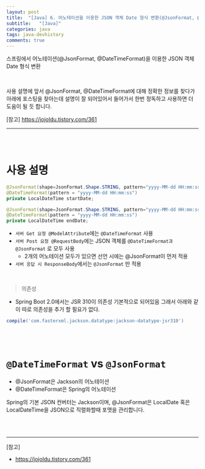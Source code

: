 ```yaml
---
layout: post
title:  "[Java] 6. 어노테이션을 이용한 JSON 객체 Date 형식 변환(@JsonFormat, @DateTimeFormat)"
subtitle:   "[Java]"
categories: java
tags: java-devhistory
comments: true
---
```


스프링에서 어노테이션(@JsonFormat, @DateTimeFormat)을 이용한 JSON 객체 Date 형식 변환

<br>

사용 설명에 앞서 @JsonFormat, @DateTimeFormat에 대해 정확한 정보를 찾다가 아래에 포스팅을 찾아는데 설명이 잘 되어있어서 들어가서 한번 정독하고 사용하면 더 도움이 될 듯 합니다.

[참고] https://jojoldu.tistory.com/361

---

<br><br>

# 사용 설명

```java
@JsonFormat(shape=JsonFormat.Shape.STRING, pattern="yyyy-MM-dd HH:mm:ss")
@DateTimeFormat(pattern = "yyyy-MM-dd HH:mm:ss")
private LocalDateTime startDate;

@JsonFormat(shape=JsonFormat.Shape.STRING, pattern="yyyy-MM-dd HH:mm:ss")
@DateTimeFormat(pattern = "yyyy-MM-dd HH:mm:ss")
private LocalDateTime endDate;

```

- `서버 Get 요청 @ModelAttribute`에는 `@DateTimeFormat` 사용
- `서버 Post 요청 @RequestBody`에는 JSON 객체를 `@DateTimeFormat과 @JsonFormat` 로 모두 사용
    - 2개의 어노테이션 모두가 있으면 선언 시에는 @JsonFormat이 먼저 적용
- `서버 응답 시 ResponseBody`에서는 `@JsonFormat` 만 적용

<br>


> 의존성

- Spring Boot 2.0에서는 JSR 310이 의존성 기본적으로 되어있음 그래서 아래와 같이 따로 의존성을 추가 할 필요가 없다.

```gradle
compile('com.fasterxml.jackson.datatype:jackson-datatype-jsr310')
```

<br><br>


# `@DateTimeFormat` vs `@JsonFormat`

- @JsonFormat은 Jackson의 어노테이션
- @DateTimeFormat은 Spring의 어노테이션

Spring의 기본 JSON 컨버터는 Jackson이며, @JsonFormat은 LocalDate 혹은 LocalDateTime을 JSON으로 직렬화할때 포맷을 관리합니다.


<br><br>

---

[참고]
- https://jojoldu.tistory.com/361



